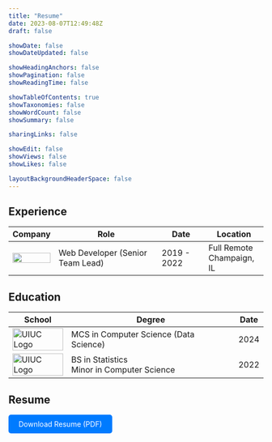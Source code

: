 ```yaml
---
title: "Resume"
date: 2023-08-07T12:49:48Z
draft: false

showDate: false
showDateUpdated: false

showHeadingAnchors: false
showPagination: false
showReadingTime: false

showTableOfContents: true
showTaxonomies: false
showWordCount: false
showSummary: false

sharingLinks: false

showEdit: false
showViews: false
showLikes: false

layoutBackgroundHeaderSpace: false
---
```


## Experience

<table>
    <thead>
        <tr>
            <th>Company</th>
            <th>Role</th>
            <th>Date</th>
            <th>Location</th>
        </tr>
    </thead>
    <tbody>
        <tr>
            <td style="vertical-align: middle;"><img class="customEntitityLogo" src="/resume/ATLAS.png" style="max-width: 100px; width: 100%; height: auto;"></td>
            <td style="vertical-align: middle;">Web Developer (Senior Team Lead)</td>
            <td style="vertical-align: middle;">2019 - 2022</td>
            <td style="vertical-align: middle;">Full Remote</br>Champaign, IL</td>
        </tr>
    </tbody>
</table>

## Education

<table>
    <thead>
        <tr>
            <th>School</th>
            <th>Degree</th>
            <th>Date</th>
        </tr>
    </thead>
    <tbody>
        <tr>
            <td style="vertical-align: middle;"><img class="customEntitityLogo" src="/resume/UIUC.png" alt="UIUC Logo" style="max-width: 100px; width: 100%; height: auto;"/></td>
            <td style="vertical-align: middle;">MCS in Computer Science (Data Science)</td>
            <td style="vertical-align: middle;">2024</td>
        </tr>
        <tr>
            <td style="vertical-align: middle;"><img class="customEntitityLogo" src="/resume/UIUC.png" alt="UIUC Logo" style="max-width: 100px; width: 100%; height: auto;"/></td>
            <td style="vertical-align: middle;">BS in Statistics<br>Minor in Computer Science</td>
            <td style="vertical-align: middle;">2022</td>
        </tr>
    </tbody>
</table>

## Resume

<a href="/resume/Resume.pdf" download class="button" style="display: inline-block; padding: 10px 20px; background-color: #007bff; color: white; text-decoration: none; border-radius: 5px;">Download Resume (PDF)</a>